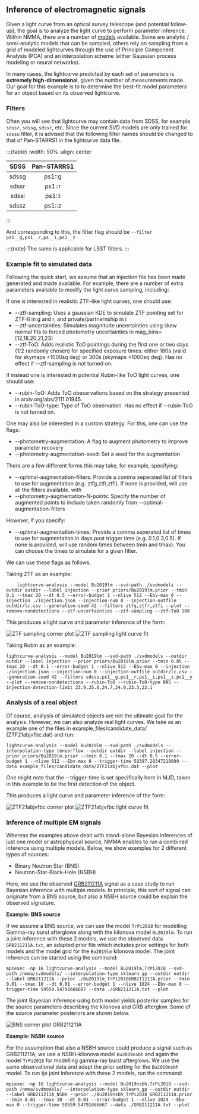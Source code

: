 ## Inference of electromagnetic signals

Given a light curve from an optical survey telescope (and potential follow-up), the goal is to analyze the light curve to perform parameter inference. Within NMMA, there are a number of [models](./models.html) available. Some are analytic / semi-analytic models that can be sampled, others rely on sampling from a grid of modeled lightcurves through the use of Principle Component Analysis (PCA) and an interpolation scheme (either Gaussian process modeling or neural networks).

In many cases, the lightcurve predicted by each set of parameters is **extremely high-dimensional**, given the number of measurements made. Our goal for this example is to to determine the best-fit model parameters for an object based on its observed lightcurve.

### Filters
Often you will see that lightcurve may contain data from SDSS, for example `sdssr`, `sdssg`, `sdssr`, etc. Since the current SVD models are only trained for `sdssu` filter, it is advised that the following filter names should be changed to that of Pan-STARRS1 in the lightcurve data file.

:::{table}
:width: 50%
:align: center

|  SDSS | Pan-STARRS1 |
|:-----:|:-----------:|
| sdssg |    ps1::g   |
| sdssr |    ps1::r   |
| sdssi |    ps1::i   |
| sdssz |    ps1::z   |
:::

And corresponding to this, the filter flag should be `--filter ps1__g,ps1__r,ps__i,ps1__z`

:::{note}
The same is applicable for LSST filters.
:::

### Example fit to simulated data

Following the quick start, we assume that an injection file has been made generated and made available. For example, there are a number of extra parameters available to modify the light curve sampling, including:

If one is interested in realistic ZTF-like light curves, one should use:
* --ztf-sampling: Uses a gaussian KDE to simulate ZTF pointing set for ZTF-II in g and r, and private/partnernship in i
* --ztf-uncertainties: Simulates magnitude uncertainties using skew normal fits to forced photometry uncertainties in mag_bins=[12,18,20,21,23]
* --ztf-ToO: Adds realistic ToO pointings during the first one or two days (1/2 randomly chosen) for specified exposure times: either 180s (valid for skymaps <1000sq deg) or 300s (skymaps >1000sq deg). Has no effect if --ztf-sampling is not turned on.

If instead one is interested in potential Rubin-like ToO light curves, one should use:
* --rubin-ToO: Adds ToO obeservations based on the strategy presented in arxiv.org/abs/2111.01945.
* --rubin-ToO-type: Type of ToO observation. Has no effect if --rubin-ToO is not turned on.

One may also be interested in a custom strategy. For this, one can use the flags:
* --photometry-augmentation: A flag to augment photometry to improve parameter recovery
* --photometry-augmentation-seed: Set a seed for the augmentation

There are a few different forms this may take, for example, specifying:
* --optimal-augmentation-filters: Provide a comma seperated list of filters to use for augmentation (e.g. ztfg,ztfr,ztfi). If none is provided, will use all the filters available.
with
* --photometry-augmentation-N-points: Specify the number of augmented points to include taken randomly from --optimal-augmentation-filters

However, if you specify:
* --optimal-augmentation-times: Provide a comma seperated list of times to use for augmentation in days post trigger time (e.g. 0.1,0.3,0.5). If none is provided, will use random times between tmin and tmax).
You can choose the times to simulate for a given filter.

We can use these flags as follows.

Taking ZTF as an example:

        lightcurve-analysis --model Bu2019lm --svd-path ./svdmodels --outdir outdir --label injection --prior priors/Bu2019lm.prior --tmin 0.1 --tmax 20 --dt 0.5 --error-budget 1 --nlive 512 --Ebv-max 0 --injection ./injection.json --injection-num 0 --injection-outfile outdir/lc.csv --generation-seed 42 --filters ztfg,ztfr,ztfi --plot --remove-nondetections --ztf-uncertainties --ztf-sampling --ztf-ToO 180

This produces a light curve and parameter inference of the form:

![ZTF sampling corner plot](images/ZTF_corner.png)
![ZTF sampling light curve fit](images/ZTF_lightcurves.png)

Taking Rubin as an example:

	lightcurve-analysis --model Bu2019lm --svd-path ./svdmodels --outdir outdir --label injection --prior priors/Bu2019lm.prior --tmin 0.05 --tmax 20 --dt 0.1 --error-budget 1 --nlive 512 --Ebv-max 0 --injection ./injection.json --injection-num 0 --injection-outfile outdir/lc.csv --generation-seed 42 --filters sdssu,ps1__g,ps1__r,ps1__i,ps1__z,ps1__y --plot --remove-nondetections --rubin-ToO --rubin-ToO-type BNS --injection-detection-limit 23.9,25.0,24.7,24.0,23.3,22.1

### Analysis of a real object

Of course, analysis of simulated objects are not the ultimate goal for the analysis. However, we can also analyze real light curves. We take as an example one of the files in example_files/candidate_data/ (ZTF21abjvfbc.dat) and run:

	lightcurve-analysis --model Bu2019lm --svd-path ./svdmodels --interpolation-type tensorflow --outdir outdir --label injection --prior priors/Bu2019lm.prior --tmin 0.1 --tmax 20 --dt 0.5 --error-budget 1 --nlive 512 --Ebv-max 0 --trigger-time 59397.28347219899 --data example_files/candidate_data/ZTF21abjvfbc.dat --plot

One might note that the --trigger-time is set specifically here in MJD, taken in this example to be the first detection of the object.

This produces a light curve and parameter inference of the form:

![ZTF21abjvfbc corner plot](images/ZTF21abjvfbc_corner.png)
![ZTF21abjvfbc light curve fit](images/ZTF21abjvfbc_lightcurves.png)

### Inference of multiple EM signals

Whereas the examples above dealt with stand-alone Bayesian inferences of just one model or astrophysical source, NMMA enables to run a combined inference using multiple models. Below, we show examples for 2 different types of sources:

- Binary Neutron Star (BNS)
- Neutron-Star-Black-Hole (NSBH)

Here, we use the observed [GRB211211A](https://arxiv.org/pdf/2204.10864.pdf) signal as a case study to run Bayesian inference with multiple models. In principle, this sort of signal can originate from a BNS source, but also a NSBH source could be explain the observed signature.

**Example: BNS source**

If we assume a BNS source, we can use the model `TrPi2018` for modelling Gamma-ray burst afterglows along with the kilonova model `Bu2019lm`. To run a joint inference with these 2 models, we use the observed data `GRB211211A.txt`, an adapted prior file which includes prior settings for both models and the model grid for the `Bu2019lm` kilonova model. The joint inference can be started using the command:

    mpiexec -np 16 lightcurve-analysis --model Bu2019lm,TrPi2018 --svd-path /nmma/svdmodels/ --interpolation-type sklearn_gp --outdir outdir --label GRB211211A --prior ./Bu2019lm_TrPi2018GRB211211A.prior --tmin 0.01 --tmax 10 --dt 0.01 --error-budget 1 --nlive 1024 --Ebv-max 0 --trigger-time 59559.54791666667 --data ./GRB211211A.txt --plot

The joint Bayesian inference using both model yields posterior samples for the source parameters describing the kilonova and GRB afterglow. Some of the source parameter posteriors are shown below.

![BNS corner plot GRB211211A](images/Corner_narrow_Bulla.png)


**Example: NSBH source**

For the assumption that also a NSBH source could produce a signal such as GRB211211A, we use a NSBH-kilonova model `Bu2019nsbh` and again the model `TrPi2018` for modelling gamma-ray burst afterglows. We use the same observational data and adapt the prior setting for the `Bu2019nsbh` model. To run tje joint inference with these 2 models, run the command:

    mpiexec -np 16 lightcurve-analysis --model Bu2019nsbh,TrPi2018 --svd-path /nmma/svdmodels/ --interpolation-type sklearn_gp --outdir outdir --label GRB211211A_NSBH --prior ./Bu2019nsbh_TrPi2018_GRB211211A.prior --tmin 0.01 --tmax 10 --dt 0.01 --error-budget 1 --nlive 1024 --Ebv-max 0 --trigger-time 59559.54791666667 --data ./GRB211211A.txt --plot
